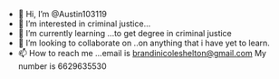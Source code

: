 - 👋 Hi, I’m @Austin103119
- 👀 I’m interested in criminal justice...
- 🌱 I’m currently learning ...to get degree in criminal justice
- 💞️ I’m looking to collaborate on ..on anything that i have yet to learn.
- 📫 How to reach me ...email is brandinicoleshelton@gmail.com
My number is 6629635530

<!---
Austin103119/Austin103119 is a ✨ special ✨ repository because its `README.md` (this file) appears on your GitHub profile.
You can click the Preview link to take a look at your changes.
--->
